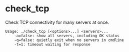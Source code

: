 check_tcp
=========

Check TCP connectivity for many servers at once.

	Usage: ./check_tcp [<options>...] <servers>...
	    -a=false: show all servers, including OK status
	    -q=false: quietly exit when no servers in cmdline
	    -t=1: timeout waiting for response
